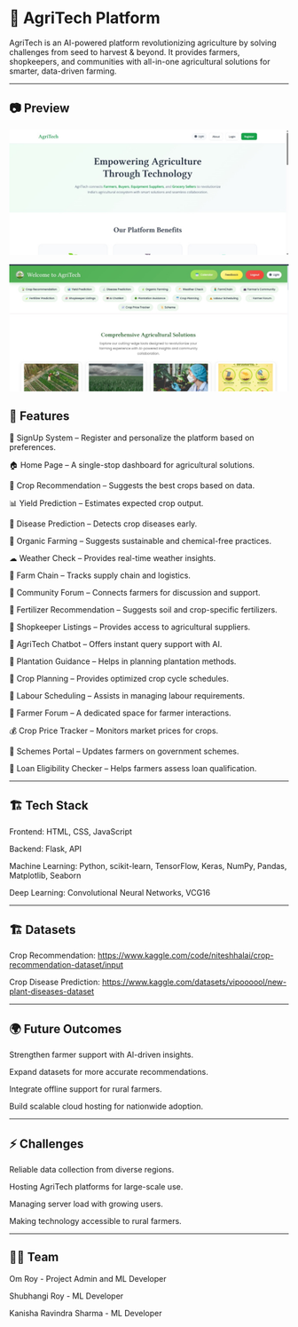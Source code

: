 # 🌱 AgriTech Platform

AgriTech is an AI-powered platform revolutionizing agriculture by solving challenges from seed to harvest & beyond. It provides farmers, shopkeepers, and communities with all-in-one agricultural solutions for smarter, data-driven farming.


---

## 📷 Preview

![AgriTech Login Page](https://github.com/KanishaSharma11/AgriTech/blob/main/image/Login%20Page.jpg)

![AgriTech Home Page](https://github.com/KanishaSharma11/AgriTech/blob/main/image/Home%20Page.jpg)

## 🚀 Features

🔑 SignUp System – Register and personalize the platform based on preferences.

🏠 Home Page – A single-stop dashboard for agricultural solutions.

🌾 Crop Recommendation – Suggests the best crops based on data.

📊 Yield Prediction – Estimates expected crop output.

🧪 Disease Prediction – Detects crop diseases early.

🌱 Organic Farming – Suggests sustainable and chemical-free practices.

☁ Weather Check – Provides real-time weather insights.

🔗 Farm Chain – Tracks supply chain and logistics.

👥 Community Forum – Connects farmers for discussion and support.

💊 Fertilizer Recommendation – Suggests soil and crop-specific fertilizers.

🛒 Shopkeeper Listings – Provides access to agricultural suppliers.

🤖 AgriTech Chatbot – Offers instant query support with AI.

🌿 Plantation Guidance – Helps in planning plantation methods.

📅 Crop Planning – Provides optimized crop cycle schedules.

👷 Labour Scheduling – Assists in managing labour requirements.

💬 Farmer Forum – A dedicated space for farmer interactions.

💰 Crop Price Tracker – Monitors market prices for crops.

📜 Schemes Portal – Updates farmers on government schemes.

🏦 Loan Eligibility Checker – Helps farmers assess loan qualification.



---

## 🏗 Tech Stack

Frontend: HTML, CSS, JavaScript 

Backend: Flask, API

Machine Learning: Python, scikit-learn, TensorFlow, Keras, NumPy, Pandas, Matplotlib, Seaborn

Deep Learning: Convolutional Neural Networks, VCG16



---

## 🏗 Datasets

Crop Recommendation: https://www.kaggle.com/code/niteshhalai/crop-recommendation-dataset/input

Crop Disease Prediction: https://www.kaggle.com/datasets/vipoooool/new-plant-diseases-dataset



---

## 🌍 Future Outcomes

Strengthen farmer support with AI-driven insights.

Expand datasets for more accurate recommendations.

Integrate offline support for rural farmers.

Build scalable cloud hosting for nationwide adoption.



---

## ⚡ Challenges

Reliable data collection from diverse regions.

Hosting AgriTech platforms for large-scale use.

Managing server load with growing users.

Making technology accessible to rural farmers.



---

## 🤜🤛 Team

Om Roy - Project Admin and ML Developer

Shubhangi Roy - ML Developer

Kanisha Ravindra Sharma - ML Developer

